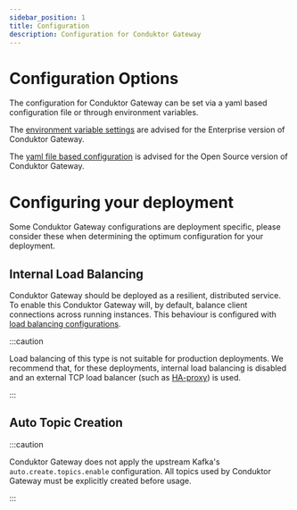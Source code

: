 ```yaml
---
sidebar_position: 1
title: Configuration
description: Configuration for Conduktor Gateway
---
```


# Configuration Options

The configuration for Conduktor Gateway can be set via a yaml based configuration file or through environment variables.

The [environment variable settings](./env-variables.md) are advised for the Enterprise version of Conduktor Gateway.

The [yaml file based configuration](./opensource-yaml-config.md) is advised for the Open Source version of Conduktor Gateway.

# Configuring your deployment

Some Conduktor Gateway configurations are deployment specific, please consider these when determining the optimum 
configuration for your deployment.

## Internal Load Balancing

Conduktor Gateway should be deployed as a resilient, distributed service. To enable this Conduktor Gateway will, by 
default, balance client connections across running instances. This behaviour is configured with [load balancing 
configurations](./env-variables.md#load-Balancing-configurations).

:::caution

Load balancing of this type is not suitable for production deployments. We recommend that, for these deployments, 
internal load balancing is disabled and an external TCP load balancer (such as [HA-proxy](https://www.haproxy.org/)) is 
used.

:::

## Auto Topic Creation

:::caution

Conduktor Gateway does not apply the upstream Kafka's `auto.create.topics.enable` configuration. All topics used by 
Conduktor Gateway must be explicitly created before usage. 

:::
